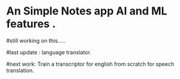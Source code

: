 # An Simple Notes app AI and ML features .
#still working on this.....

#last update : language translator.

#next work: Train a transcriptor for english from scratch for speech translation.
